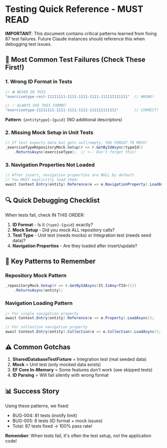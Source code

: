 # Testing Quick Reference - MUST READ

**IMPORTANT**: This document contains critical patterns learned from fixing 87 test failures. Future Claude instances should reference this when debugging test issues.

## 🚨 Most Common Test Failures (Check These First!)

### 1. Wrong ID Format in Tests
```csharp
// ❌ NEVER DO THIS
"exercisetype-rest-11111111-1111-1111-1111-111111111111"  // WRONG!

// ✅ ALWAYS USE THIS FORMAT
"exercisetype-11111111-1111-1111-1111-111111111111"       // CORRECT!
```
**Pattern**: `{entitytype}-{guid}` (NO additional descriptors)

### 2. Missing Mock Setup in Unit Tests
```csharp
// If test expects data but gets null/empty, YOU FORGOT TO MOCK!
_exerciseTypeRepositoryMock.Setup(r => r.GetByIdAsync(typeId))
    .ReturnsAsync(exerciseType);  // <-- Don't forget this!
```

### 3. Navigation Properties Not Loaded
```csharp
// After insert, navigation properties are NULL by default
// You MUST explicitly load them:
await Context.Entry(entity).Reference(e => e.NavigationProperty).LoadAsync();
```

## 🔍 Quick Debugging Checklist

When tests fail, check IN THIS ORDER:
1. **ID Format** - Is it `{type}-{guid}` exactly?
2. **Mock Setup** - Did you mock ALL repository calls?
3. **Test Type** - Unit test (needs mocks) or Integration test (needs seed data)?
4. **Navigation Properties** - Are they loaded after insert/update?

## 🎯 Key Patterns to Remember

### Repository Mock Pattern
```csharp
_repositoryMock.Setup(r => r.GetByIdAsync(It.IsAny<TId>()))
    .ReturnsAsync(entity);
```

### Navigation Loading Pattern
```csharp
// For single navigation property
await Context.Entry(entity).Reference(e => e.Property).LoadAsync();

// For collection navigation property
await Context.Entry(entity).Collection(e => e.Collection).LoadAsync();
```

## ⚠️ Common Gotchas

1. **SharedDatabaseTestFixture** = Integration test (real seeded data)
2. **Mock<IRepository>** = Unit test (only mocked data exists)
3. **EF Core In-Memory** = Some features don't work (see skipped tests)
4. **ID Parsing** = Will fail silently with wrong format

## 📊 Success Story
Using these patterns, we fixed:
- BUG-004: 81 tests (inotify limit)
- BUG-005: 6 tests (ID format + mock issues)
- Total: 87 tests fixed → 100% pass rate!

**Remember**: When tests fail, it's often the test setup, not the application code!